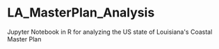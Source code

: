 # LA_MasterPlan_Analysis
Jupyter Notebook in R for analyzing the US state of Louisiana's Coastal Master Plan
